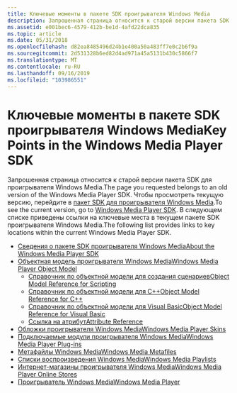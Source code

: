 ```yaml
---
title: Ключевые моменты в пакете SDK проигрывателя Windows Media
description: Запрошенная страница относится к старой версии пакета SDK для проигрывателя Windows Media. Чтобы просмотреть текущую версию, перейдите в пакет SDK для проигрывателя Windows Media. В следующем списке приведены ссылки на ключевые места в текущем пакете SDK проигрывателя Windows Media.
ms.assetid: e001bec6-4579-412b-be1d-4afd22dca835
ms.topic: article
ms.date: 05/31/2018
ms.openlocfilehash: d82ea8485496d24b1e400a50a483ff7e0c2b6f9a
ms.sourcegitcommit: 2d531328b6ed82d4ad971a45a5131b430c5866f7
ms.translationtype: MT
ms.contentlocale: ru-RU
ms.lasthandoff: 09/16/2019
ms.locfileid: "103986551"
---
```

# <a name="key-points-in-the-windows-media-player-sdk"></a><span data-ttu-id="4617b-105">Ключевые моменты в пакете SDK проигрывателя Windows Media</span><span class="sxs-lookup"><span data-stu-id="4617b-105">Key Points in the Windows Media Player SDK</span></span>

<span data-ttu-id="4617b-106">Запрошенная страница относится к старой версии пакета SDK для проигрывателя Windows Media.</span><span class="sxs-lookup"><span data-stu-id="4617b-106">The page you requested belongs to an old version of the Windows Media Player SDK.</span></span> <span data-ttu-id="4617b-107">Чтобы просмотреть текущую версию, перейдите в [пакет SDK для проигрывателя Windows Media](windows-media-player-sdk.md).</span><span class="sxs-lookup"><span data-stu-id="4617b-107">To see the current version, go to [Windows Media Player SDK](windows-media-player-sdk.md).</span></span> <span data-ttu-id="4617b-108">В следующем списке приведены ссылки на ключевые места в текущем пакете SDK проигрывателя Windows Media.</span><span class="sxs-lookup"><span data-stu-id="4617b-108">The following list provides links to key locations within the current Windows Media Player SDK.</span></span>

-   [<span data-ttu-id="4617b-109">Сведения о пакете SDK проигрывателя Windows Media</span><span class="sxs-lookup"><span data-stu-id="4617b-109">About the Windows Media Player SDK</span></span>](about-the-windows-media-player-sdk.md)
-   [<span data-ttu-id="4617b-110">Объектная модель проигрывателя Windows Media</span><span class="sxs-lookup"><span data-stu-id="4617b-110">Windows Media Player Object Model</span></span>](windows-media-player-object-model.md)
    -   [<span data-ttu-id="4617b-111">Справочник по объектной модели для создания сценариев</span><span class="sxs-lookup"><span data-stu-id="4617b-111">Object Model Reference for Scripting</span></span>](object-model-reference-for-scripting.md)
    -   [<span data-ttu-id="4617b-112">Справочник по объектной модели для C++</span><span class="sxs-lookup"><span data-stu-id="4617b-112">Object Model Reference for C++</span></span>](object-model-reference-for-c.md)
    -   [<span data-ttu-id="4617b-113">Справочник по объектной модели для Visual Basic</span><span class="sxs-lookup"><span data-stu-id="4617b-113">Object Model Reference for Visual Basic</span></span>](object-model-reference-for-visual-basic--net-and-c.md)
    -   [<span data-ttu-id="4617b-114">Ссылка на атрибут</span><span class="sxs-lookup"><span data-stu-id="4617b-114">Attribute Reference</span></span>](attribute-reference.md)
-   [<span data-ttu-id="4617b-115">Обложки проигрывателя Windows Media</span><span class="sxs-lookup"><span data-stu-id="4617b-115">Windows Media Player Skins</span></span>](windows-media-player-skins.md)
-   [<span data-ttu-id="4617b-116">Подключаемые модули проигрывателя Windows Media</span><span class="sxs-lookup"><span data-stu-id="4617b-116">Windows Media Player Plug-ins</span></span>](windows-media-player-plug-ins.md)
-   [<span data-ttu-id="4617b-117">Метафайлы Windows Media</span><span class="sxs-lookup"><span data-stu-id="4617b-117">Windows Media Metafiles</span></span>](windows-media-metafiles.md)
-   [<span data-ttu-id="4617b-118">Списки воспроизведения Windows Media</span><span class="sxs-lookup"><span data-stu-id="4617b-118">Windows Media Playlists</span></span>](windows-media-playlists.md)
-   [<span data-ttu-id="4617b-119">Интернет-магазины проигрывателя Windows Media</span><span class="sxs-lookup"><span data-stu-id="4617b-119">Windows Media Player Online Stores</span></span>](windows-media-player-online-stores.md)
-   [<span data-ttu-id="4617b-120">Проигрыватель Windows Media</span><span class="sxs-lookup"><span data-stu-id="4617b-120">Windows Media Player</span></span>](windows-media-player.md)

 

 




